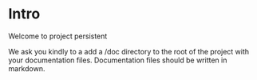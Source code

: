 # Intro

Welcome to project persistent

We ask you kindly to a add a /doc directory to the root of the project with your documentation files. 
Documentation files should be written in markdown.